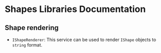 ﻿# Shapes Libraries Documentation



## Shape rendering

- `IShapeRenderer`: This service can be used to render `IShape` objects to `string` format.
